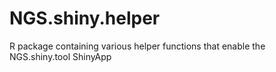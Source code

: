# NGS.shiny.helper
R package containing various helper functions that enable the NGS.shiny.tool ShinyApp 
